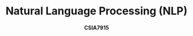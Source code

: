 <!DOCTYPE html>
<html lang="en">

<head>
  <meta charset="utf-8">
  <meta http-equiv="X-UA-Compatible" content="IE=edge">
  <meta name="viewport" content="width=device-width, user-scalable=no, initial-scale=1">

  <!-- bootstrap -->
  <link rel="stylesheet" href="https://maxcdn.bootstrapcdn.com/bootstrap/3.2.0/css/bootstrap.min.css">

  <!-- Google fonts -->
  <link href='http://fonts.googleapis.com/css?family=Roboto:400,300' rel='stylesheet' type='text/css'>

  <link rel="stylesheet" type="text/css" href="style.css" />

</head>

<body>


<!-- Header -->
<div id="header" style="text-align:center">
  <h1>Natural Language Processing (NLP)</h1>
  <b>CSIA7915</b>
  <br>  
  <div style="clear:both;"></div>
</div>

</body>

</html>
